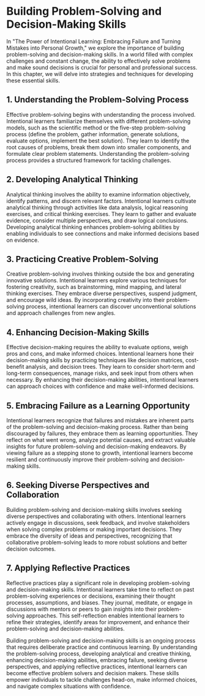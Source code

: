 Building Problem-Solving and Decision-Making Skills
============================================================

In "The Power of Intentional Learning: Embracing Failure and Turning Mistakes into Personal Growth," we explore the importance of building problem-solving and decision-making skills. In a world filled with complex challenges and constant change, the ability to effectively solve problems and make sound decisions is crucial for personal and professional success. In this chapter, we will delve into strategies and techniques for developing these essential skills.

1\. Understanding the Problem-Solving Process
--------------------------------------------

Effective problem-solving begins with understanding the process involved. Intentional learners familiarize themselves with different problem-solving models, such as the scientific method or the five-step problem-solving process (define the problem, gather information, generate solutions, evaluate options, implement the best solution). They learn to identify the root causes of problems, break them down into smaller components, and formulate clear problem statements. Understanding the problem-solving process provides a structured framework for tackling challenges.

2\. Developing Analytical Thinking
---------------------------------

Analytical thinking involves the ability to examine information objectively, identify patterns, and discern relevant factors. Intentional learners cultivate analytical thinking through activities like data analysis, logical reasoning exercises, and critical thinking exercises. They learn to gather and evaluate evidence, consider multiple perspectives, and draw logical conclusions. Developing analytical thinking enhances problem-solving abilities by enabling individuals to see connections and make informed decisions based on evidence.

3\. Practicing Creative Problem-Solving
--------------------------------------

Creative problem-solving involves thinking outside the box and generating innovative solutions. Intentional learners explore various techniques for fostering creativity, such as brainstorming, mind mapping, and lateral thinking exercises. They embrace diverse perspectives, suspend judgment, and encourage wild ideas. By incorporating creativity into their problem-solving process, intentional learners can discover unconventional solutions and approach challenges from new angles.

4\. Enhancing Decision-Making Skills
-----------------------------------

Effective decision-making requires the ability to evaluate options, weigh pros and cons, and make informed choices. Intentional learners hone their decision-making skills by practicing techniques like decision matrices, cost-benefit analysis, and decision trees. They learn to consider short-term and long-term consequences, manage risks, and seek input from others when necessary. By enhancing their decision-making abilities, intentional learners can approach choices with confidence and make well-informed decisions.

5\. Embracing Failure as a Learning Opportunity
----------------------------------------------

Intentional learners recognize that failures and mistakes are inherent parts of the problem-solving and decision-making process. Rather than being discouraged by failures, they embrace them as learning opportunities. They reflect on what went wrong, analyze potential causes, and extract valuable insights for future problem-solving and decision-making endeavors. By viewing failure as a stepping stone to growth, intentional learners become resilient and continuously improve their problem-solving and decision-making skills.

6\. Seeking Diverse Perspectives and Collaboration
-------------------------------------------------

Building problem-solving and decision-making skills involves seeking diverse perspectives and collaborating with others. Intentional learners actively engage in discussions, seek feedback, and involve stakeholders when solving complex problems or making important decisions. They embrace the diversity of ideas and perspectives, recognizing that collaborative problem-solving leads to more robust solutions and better decision outcomes.

7\. Applying Reflective Practices
--------------------------------

Reflective practices play a significant role in developing problem-solving and decision-making skills. Intentional learners take time to reflect on past problem-solving experiences or decisions, examining their thought processes, assumptions, and biases. They journal, meditate, or engage in discussions with mentors or peers to gain insights into their problem-solving approaches. This self-reflection enables intentional learners to refine their strategies, identify areas for improvement, and enhance their problem-solving and decision-making abilities.

Building problem-solving and decision-making skills is an ongoing process that requires deliberate practice and continuous learning. By understanding the problem-solving process, developing analytical and creative thinking, enhancing decision-making abilities, embracing failure, seeking diverse perspectives, and applying reflective practices, intentional learners can become effective problem solvers and decision makers. These skills empower individuals to tackle challenges head-on, make informed choices, and navigate complex situations with confidence.
